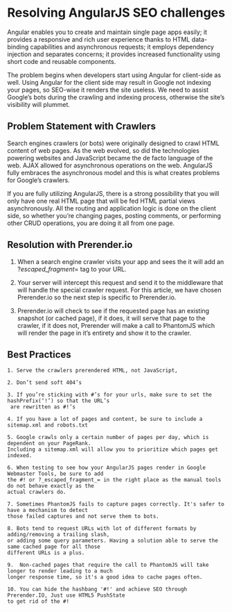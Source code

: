 # Resolving AngularJS SEO challenges

Angular enables you to create and maintain single page apps easily; it provides a responsive and rich user experience thanks to HTML data-binding capabilities and asynchronous requests; it employs dependency injection and separates concerns; it provides increased functionality using short code and reusable components.

The problem begins when developers start using Angular for client-side as well. Using Angular for the client side may result in Google not indexing your pages, so SEO-wise it renders the site useless. We need to assist Google’s bots during the crawling and indexing process, otherwise the site’s visibility will plummet.


## Problem Statement with Crawlers

Search engines crawlers (or bots) were originally designed to crawl HTML content of web pages. As the web evolved, so did the technologies powering websites and JavaScript became the de facto language of the web. AJAX allowed for asynchronous operations on the web. AngularJS fully embraces the asynchronous model and this is what creates problems for Google’s crawlers.

If you are fully utilizing AngularJS, there is a strong possibility that you will only have one real HTML page that will be fed HTML partial views asynchronously. All the routing and application logic is done on the client side, so whether you’re changing pages, posting comments, or performing other CRUD operations, you are doing it all from one page.


## Resolution with Prerender.io

1. When a search engine crawler visits your app and sees the <meta name="fragment" content="!"> it will add an ?_escaped_fragment_= tag to your URL.

2. Your server will intercept this request and send it to the middleware that will handle the special crawler request. For this article, we have chosen Prerender.io so the next step is specific to Prerender.io.

3. Prerender.io will check to see if the requested page has an existing snapshot (or cached page), if it does, it will serve that page to the crawler, if it does not, Prerender will make a call to PhantomJS which will render the page in it’s entirety and show it to the crawler.


## Best Practices

	1. Serve the crawlers prerendered HTML, not JavaScript,

	2. Don’t send soft 404’s

	3. If you’re sticking with #’s for your urls, make sure to set the hashPrefix(‘!’) so that the URL’s
	 are rewritten as #!’s

	4. If you have a lot of pages and content, be sure to include a sitemap.xml and robots.txt

	5. Google crawls only a certain number of pages per day, which is dependent on your PageRank. 
	Including a sitemap.xml will allow you to prioritize which pages get indexed.

	6. When testing to see how your AngularJS pages render in Google Webmaster Tools, be sure to add 
	the #! or ?_escaped_fragment_= in the right place as the manual tools do not behave exactly as the 
	actual crawlers do.

	7. Sometimes PhantomJS fails to capture pages correctly. It's safer to have a mechanism to detect 
	those failed captures and not serve them to bots. 

	8. Bots tend to request URLs with lot of different formats by adding/removing a trailing slash, 
	or adding some query parameters. Having a solution able to serve the same cached page for all those 
	different URLs is a plus.

	9.  Non-cached pages that require the call to PhantomJS will take longer to render leading to a much 
	longer response time, so it's a good idea to cache pages often. 

	10. You can hide the hashbang '#!' and achieve SEO through Prerender.IO, Just use HTML5 PushState 
	to get rid of the #! 